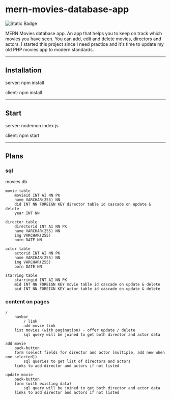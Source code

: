 # mern-movies-database-app

![Static Badge](https://img.shields.io/badge/Project_Status-In_Progress-orange)

MERN Movies database app. An app that helps you to keep on track which movies you have seen. You can add, edit and delete movies, directors and actors. I started this project since I need practice and it's time to update my old PHP movies app to modern standards.

---

## Installation

server: npm install

client: npm install

---

## Start

server: nodemon index.js

client: npm start

---

## Plans

### sql

movies db

    movie table
        movieid INT AI NN PK
        name VARCHAR(255) NN
        did INT NN FOREIGN KEY director table id cascade on update & delete
        year INT NN

    director table
        directorid INT AI NN PK
        name VARCHAR(255) NN
        img VARCHAR(255)
        born DATE NN

    actor table
        actorid INT AI NN PK
        name VARCHAR(255) NN
        img VARCHAR(255)
        born DATE NN

    starring table
        starringid INT AI NN PK
        mid INT NN FOREIGN KEY movie table id cascade on update & delete
        aid INT NN FOREIGN KEY actor table id cascade on update & delete

### content on pages

    /
        navbar
            / link
            add movie link
        list movies (with pagination) - offer update / delete
            sql query will be joined to get both director and actor data

    add movie
        back-button
        form (select fields for director and actor [multiple, add new when one selected])
            sql queries to get list of directora and actors
        links to add director and actors if not listed

    update movie
        back-button
        form (with existing data)
            sql query will be joined to get both director and actor data
        links to add director and actors if not listed
